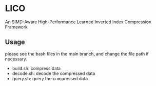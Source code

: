 # LICO
An SIMD-Aware High-Performance Learned Inverted Index Compression Framework

## Usage
please see the bash files in the main branch, and change the file path if necessary.
- build.sh: compress data
- decode.sh: decode the compressed data
- query.sh: query the compressed data
